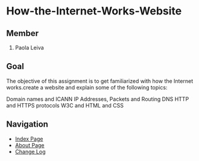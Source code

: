 # How-the-Internet-Works-Website

## Member

1. Paola Leiva

## Goal

The objective of this assignment is to get familiarized with how the Internet works.create a website and explain some of the following topics:

 

Domain names and ICANN
IP Addresses, Packets and Routing
DNS
HTTP and HTTPS protocols
W3C and HTML and CSS

## Navigation
- [Index Page](/docs/index.html)
- [About Page](/TASKLIST.md)
- [Change Log](CHANGELOG.md)
